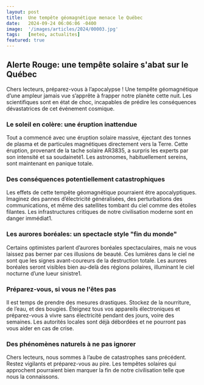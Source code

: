 ```yaml
---
layout: post
title:  Une tempête géomagnétique menace le Québec
date:   2024-09-24 06:06:06 -0400
image:  '/images/articles/2024/00003.jpg'
tags:   [meteo, actualites]
featured: true
---
```


## Alerte Rouge: une tempête solaire s'abat sur le Québec

Chers lecteurs, préparez-vous à l’apocalypse ! Une tempête géomagnétique d’une ampleur jamais vue s’apprête à frapper notre planète cette nuit. Les scientifiques sont en état de choc, incapables de prédire les conséquences dévastatrices de cet événement cosmique.

### Le soleil en colère: une éruption inattendue

Tout a commencé avec une éruption solaire massive, éjectant des tonnes de plasma et de particules magnétiques directement vers la Terre. Cette éruption, provenant de la tache solaire AR3835, a surpris les experts par son intensité et sa soudaineté1. Les astronomes, habituellement sereins, sont maintenant en panique totale.

### Des conséquences potentiellement catastrophiques

Les effets de cette tempête géomagnétique pourraient être apocalyptiques. Imaginez des pannes d’électricité généralisées, des perturbations des communications, et même des satellites tombant du ciel comme des étoiles filantes. Les infrastructures critiques de notre civilisation moderne sont en danger immédiat1.

### Les aurores boréales: un spectacle style "fin du monde"

Certains optimistes parlent d’aurores boréales spectaculaires, mais ne vous laissez pas berner par ces illusions de beauté. Ces lumières dans le ciel ne sont que les signes avant-coureurs de la destruction totale. Les aurores boréales seront visibles bien au-delà des régions polaires, illuminant le ciel nocturne d’une lueur sinistre1.

### Préparez-vous, si vous ne l'êtes pas

Il est temps de prendre des mesures drastiques. Stockez de la nourriture, de l’eau, et des bougies. Éteignez tous vos appareils électroniques et préparez-vous à vivre sans électricité pendant des jours, voire des semaines. Les autorités locales sont déjà débordées et ne pourront pas vous aider en cas de crise.

### Des phénomènes naturels à ne pas ignorer

Chers lecteurs, nous sommes à l’aube de catastrophes sans précédent. Restez vigilants et préparez-vous au pire. Les tempêtes solaires qui approchent pourraient bien marquer la fin de notre civilisation telle que nous la connaissons.